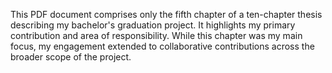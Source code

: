 This PDF document comprises only the fifth chapter of a ten-chapter thesis describing my bachelor's graduation project. It highlights my primary contribution and area of responsibility. While this chapter was my main focus, my engagement extended to collaborative contributions across the broader scope of the project.
